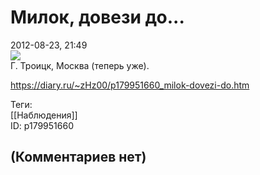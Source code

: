 Милок, довези до...
===================

  
2012-08-23, 21:49  
   [![](http://s016.radikal.ru/i337/1208/d2/d797ca114ff8t.jpg)](http://radikal.ru/F/s016.radikal.ru/i337/1208/d2/d797ca114ff8.jpg)     
 Г. Троицк, Москва (теперь уже).   
  
<https://diary.ru/~zHz00/p179951660_milok-dovezi-do.htm>  
  
Теги:  
[[Наблюдения]]  
ID: p179951660  


(Комментариев нет)
------------------